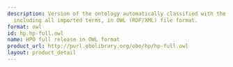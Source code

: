 ```yaml
---
description: Version of the ontology automatically classified with the use of a reasoner,
  including all imported terms, in OWL (RDF/XML) file format.
format: owl
id: hp.hp-full.owl
name: HPO full release in OWL format
product_url: http://purl.obolibrary.org/obo/hp/hp-full.owl
layout: product_detail
---
```

